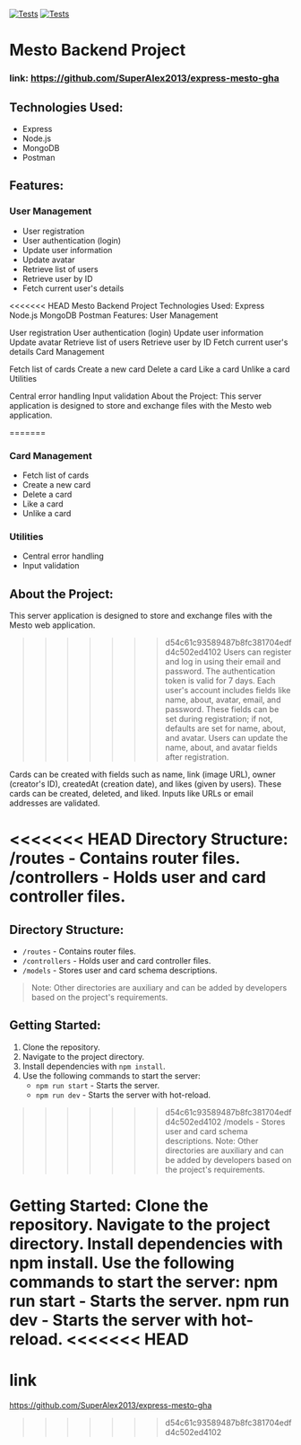 [![Tests](../../actions/workflows/tests-13-sprint.yml/badge.svg)](../../actions/workflows/tests-13-sprint.yml) [![Tests](../../actions/workflows/tests-14-sprint.yml/badge.svg)](../../actions/workflows/tests-14-sprint.yml)
# Mesto Backend Project
### link: https://github.com/SuperAlex2013/express-mesto-gha
## Technologies Used:
- Express
- Node.js
- MongoDB
- Postman

## Features:
### User Management
- User registration
- User authentication (login)
- Update user information
- Update avatar
- Retrieve list of users
- Retrieve user by ID
- Fetch current user's details

<<<<<<< HEAD
Mesto Backend Project
Technologies Used:
Express
Node.js
MongoDB
Postman
Features:
User Management

User registration
User authentication (login)
Update user information
Update avatar
Retrieve list of users
Retrieve user by ID
Fetch current user's details
Card Management

Fetch list of cards
Create a new card
Delete a card
Like a card
Unlike a card
Utilities

Central error handling
Input validation
About the Project:
This server application is designed to store and exchange files with the Mesto web application.

=======
### Card Management
- Fetch list of cards
- Create a new card
- Delete a card
- Like a card
- Unlike a card

### Utilities
- Central error handling
- Input validation

## About the Project:
This server application is designed to store and exchange files with the Mesto web application.

>>>>>>> d54c61c93589487b8fc381704edfd4c502ed4102
Users can register and log in using their email and password. The authentication token is valid for 7 days. Each user's account includes fields like name, about, avatar, email, and password. These fields can be set during registration; if not, defaults are set for name, about, and avatar. Users can update the name, about, and avatar fields after registration.

Cards can be created with fields such as name, link (image URL), owner (creator's ID), createdAt (creation date), and likes (given by users). These cards can be created, deleted, and liked. Inputs like URLs or email addresses are validated.

<<<<<<< HEAD
Directory Structure:
/routes - Contains router files.
/controllers - Holds user and card controller files.
=======
## Directory Structure:
- `/routes` - Contains router files.
- `/controllers` - Holds user and card controller files.
- `/models` - Stores user and card schema descriptions.

> Note: Other directories are auxiliary and can be added by developers based on the project's requirements.

## Getting Started:
1. Clone the repository.
2. Navigate to the project directory.
3. Install dependencies with `npm install`.
4. Use the following commands to start the server:
   - `npm run start` - Starts the server.
   - `npm run dev` - Starts the server with hot-reload.

>>>>>>> d54c61c93589487b8fc381704edfd4c502ed4102
/models - Stores user and card schema descriptions.
Note: Other directories are auxiliary and can be added by developers based on the project's requirements.

Getting Started:
Clone the repository.
Navigate to the project directory.
Install dependencies with npm install.
Use the following commands to start the server:
npm run start - Starts the server.
npm run dev - Starts the server with hot-reload.
<<<<<<< HEAD
=======
# link
https://github.com/SuperAlex2013/express-mesto-gha
>>>>>>> d54c61c93589487b8fc381704edfd4c502ed4102
